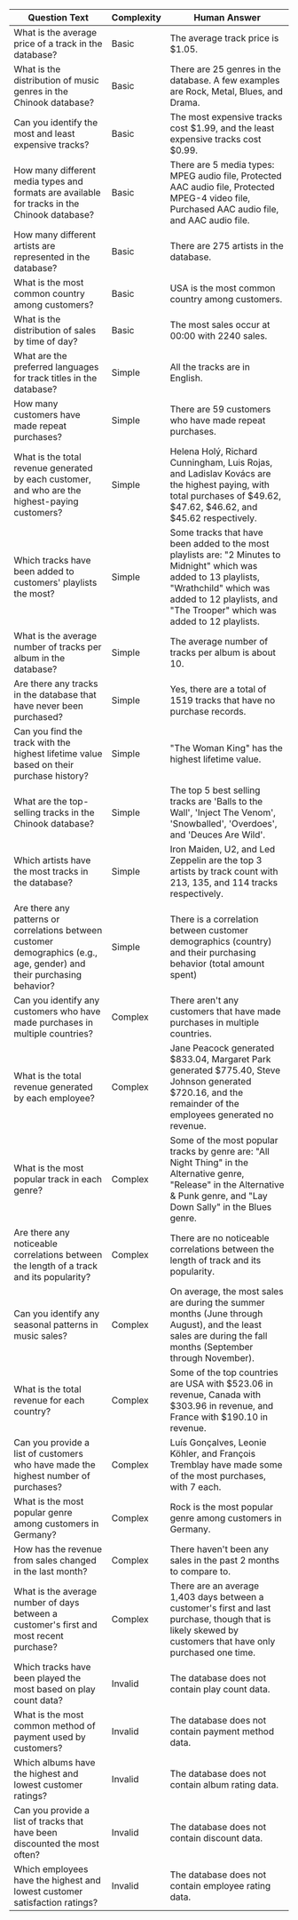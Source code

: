 | Question Text | Complexity | Human Answer |
| ------------- | ---------- | ------------ |
| What is the average price of a track in the database? | Basic | The average track price is $1.05. |
| What is the distribution of music genres in the Chinook database? | Basic | There are 25 genres in the database. A few examples are Rock, Metal, Blues, and Drama. |
| Can you identify the most and least expensive tracks? | Basic | The most expensive tracks cost $1.99, and the least expensive tracks cost $0.99. |
| How many different media types and formats are available for tracks in the Chinook database? | Basic | There are 5 media types: MPEG audio file, Protected AAC audio file, Protected MPEG-4 video file, Purchased AAC audio file, and AAC audio file. |
| How many different artists are represented in the database? | Basic | There are 275 artists in the database. |
| What is the most common country among customers? | Basic | USA is the most common country among customers. |
| What is the distribution of sales by time of day? | Basic | The most sales occur at 00:00 with 2240 sales. |
| What are the preferred languages for track titles in the database? | Simple | All the tracks are in English. |
| How many customers have made repeat purchases? | Simple | There are 59 customers who have made repeat purchases. |
| What is the total revenue generated by each customer, and who are the highest-paying customers? | Simple | Helena Holý, Richard Cunningham, Luis Rojas, and Ladislav Kovács are the highest paying, with total purchases of $49.62, $47.62, $46.62, and $45.62 respectively. |
| Which tracks have been added to customers' playlists the most? | Simple | Some tracks that have been added to the most playlists are: "2 Minutes to Midnight" which was added to 13 playlists, "Wrathchild" which was added to 12 playlists, and "The Trooper" which was added to 12 playlists. |
| What is the average number of tracks per album in the database? | Simple | The average number of tracks per album is about 10. |
| Are there any tracks in the database that have never been purchased? | Simple | Yes, there are a total of 1519 tracks that have no purchase records. |
| Can you find the track with the highest lifetime value based on their purchase history? | Simple | "The Woman King" has the highest lifetime value. |
| What are the top-selling tracks in the Chinook database? | Simple | The top 5 best selling tracks are 'Balls to the Wall', 'Inject The Venom', 'Snowballed', 'Overdoes', and 'Deuces Are Wild'. |
| Which artists have the most tracks in the database? | Simple | Iron Maiden, U2, and Led Zeppelin are the top 3 artists by track count with 213, 135, and 114 tracks respectively. |
| Are there any patterns or correlations between customer demographics (e.g., age, gender) and their purchasing behavior? | Simple | There is a correlation between customer demographics (country) and their purchasing behavior (total amount spent) |
| Can you identify any customers who have made purchases in multiple countries? | Complex | There aren't any customers that have made purchases in multiple countries. |
| What is the total revenue generated by each employee? | Complex | Jane Peacock generated $833.04, Margaret Park generated $775.40, Steve Johnson generated $720.16, and the remainder of the employees generated no revenue. |
| What is the most popular track in each genre? | Complex | Some of the most popular tracks by genre are: "All Night Thing" in the Alternative genre, "Release" in the Alternative & Punk genre, and "Lay Down Sally" in the Blues genre. |
| Are there any noticeable correlations between the length of a track and its popularity? | Complex | There are no noticeable correlations between the length of track and its popularity. |
| Can you identify any seasonal patterns in music sales? | Complex | On average, the most sales are during the summer months (June through August), and the least sales are during the fall months (September through November). |
| What is the total revenue for each country? | Complex | Some of the top countries are USA with $523.06 in revenue, Canada with $303.96 in revenue, and France with $190.10 in revenue. |
| Can you provide a list of customers who have made the highest number of purchases? | Complex | Luís Gonçalves, Leonie Köhler, and François Tremblay have made some of the most purchases, with 7 each. |
| What is the most popular genre among customers in Germany? | Complex | Rock is the most popular genre among customers in Germany. |
| How has the revenue from sales changed in the last month? | Complex | There haven't been any sales in the past 2 months to compare to. |
| What is the average number of days between a customer's first and most recent purchase? | Complex | There are an average 1,403 days between a customer's first and last purchase, though that is likely skewed by customers that have only purchased one time. |
| Which tracks have been played the most based on play count data? | Invalid | The database does not contain play count data. |
| What is the most common method of payment used by customers? | Invalid | The database does not contain payment method data. |
| Which albums have the highest and lowest customer ratings? | Invalid | The database does not contain album rating data. |
| Can you provide a list of tracks that have been discounted the most often? | Invalid | The database does not contain discount data. |
| Which employees have the highest and lowest customer satisfaction ratings? | Invalid | The database does not contain employee rating data. |